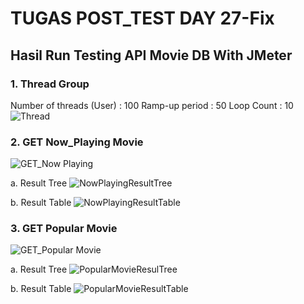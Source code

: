 # TUGAS POST_TEST DAY 27-Fix

## Hasil Run Testing API Movie DB With JMeter

### 1. Thread Group
Number of threads (User) : 100
Ramp-up period : 50
Loop Count : 10
![Thread](https://user-images.githubusercontent.com/126226851/226092888-59ab7a2b-4d2f-4084-b467-925274843e9e.png)



### 2. GET Now_Playing Movie
![GET_Now Playing ](https://user-images.githubusercontent.com/126226851/226093919-48f1402b-4128-49da-9d40-1f60c11fec21.png)


a. Result Tree
![NowPlayingResultTree](https://user-images.githubusercontent.com/126226851/226093959-1bfc9c23-ac78-4a32-8d13-e9e3450c5e5c.png)


b. Result Table
![NowPlayingResultTable](https://user-images.githubusercontent.com/126226851/226093998-4748d5af-7f27-4e05-9adc-505a83e4cbd2.png)






### 3. GET Popular Movie
![GET_Popular Movie](https://user-images.githubusercontent.com/126226851/226094151-633d227e-c0d7-4224-9024-4e82bfa82e31.png)


a. Result Tree
![PopularMovieResulTree](https://user-images.githubusercontent.com/126226851/226094206-2a4bffa2-933f-4784-bd1b-e74526cab9ac.png)


b. Result Table
![PopularMovieResultTable](https://user-images.githubusercontent.com/126226851/226094221-6ab1498d-a90e-4ee6-8969-21c43fe9175c.png)



      

    

